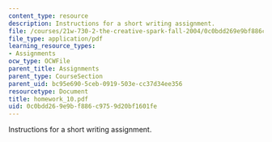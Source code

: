 ```yaml
---
content_type: resource
description: Instructions for a short writing assignment.
file: /courses/21w-730-2-the-creative-spark-fall-2004/0c0bdd269e9bf886c9759d20bf1601fe_homework_10.pdf
file_type: application/pdf
learning_resource_types:
- Assignments
ocw_type: OCWFile
parent_title: Assignments
parent_type: CourseSection
parent_uid: bc95e690-5ceb-0919-503e-cc37d34ee356
resourcetype: Document
title: homework_10.pdf
uid: 0c0bdd26-9e9b-f886-c975-9d20bf1601fe
---
```

Instructions for a short writing assignment.


